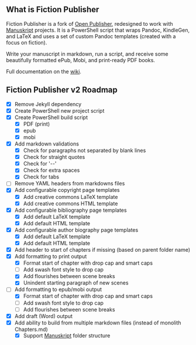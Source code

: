 ## What is Fiction Publisher
Fiction Publisher is a fork of [Open Publisher](https://github.com/chrisanthropic/Open-Publisher), redesigned to work with [Manuskript](https://github.com/olivierkes/manuskript) projects. It is a PowerShell script that wraps Pandoc, KindleGen, and LaTeX and uses a set of custom Pandoc templates (created with a focus on fiction).

Write your manuscript in markdown, run a script, and receive some beautifully formatted ePub, Mobi, and print-ready PDF books.

Full documentation on the [wiki](https://github.com/Blake-Eryx/Fiction-Publisher/wiki).

## Fiction Publisher v2 Roadmap

- [X] Remove Jekyll dependency
- [X] Create PowerShell new project script
- [X] Create PowerShell build script
  - [X] PDF (print)
  - [X] epub
  - [X] mobi
- [X] Add markdown validations
  - [X] Check for paragraphs not separated by blank lines
  - [X] Check for straight quotes
  - [X] Check for '--'
  - [X] Check for extra spaces
  - [X] Check for tabs
- [ ] Remove YAML headers from markdowns files
- [X] Add configurable copyright page templates
  - [X] Add creative commons LaTeX template
  - [X] Add creative commons HTML template
- [X] Add configurable bibliography page templates
  - [X] Add default LaTeX template
  - [X] Add default HTML template
- [X] Add configurable author biography page templates
  - [X] Add default LaTeX template
  - [X] Add default HTML template
- [X] Add header to start of chapters if missing (based on parent folder name)
- [X] Add formatting to print output
  - [X] Format start of chapter with drop cap and smart caps
  - [ ] Add swash font style to drop cap
  - [X] Add flourishes between scene breaks
  - [X] Unindent starting paragraph of new scenes
- [ ] Add formatting to epub/mobi output
  - [X] Format start of chapter with drop cap and smart caps
  - [ ] Add swash font style to drop cap
  - [ ] Add flourishes between scene breaks
- [X] Add draft (Word) output
- [X] Add ability to build from multiple markdown files (instead of monolith Chapters.md)
  - [X] Support [Manuskript](https://github.com/olivierkes/manuskript) folder structure
